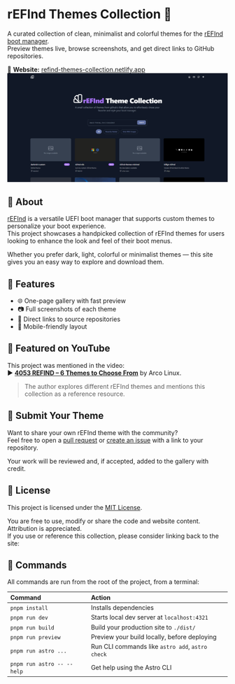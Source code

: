 # rEFInd Themes Collection 🎨

A curated collection of clean, minimalist and colorful themes for the [rEFInd boot manager](https://www.rodsbooks.com/refind/).  
Preview themes live, browse screenshots, and get direct links to GitHub repositories.

🔗 **Website:** [refind-themes-collection.netlify.app](https://refind-themes-collection.netlify.app)
[![Website](public/refind-themes-collections-screenshot.png)](https://refind-themes-collection.netlify.app/)

## 📌 About

[rEFInd](https://www.rodsbooks.com/refind/) is a versatile UEFI boot manager that supports custom themes to personalize your boot experience.  
This project showcases a handpicked collection of rEFInd themes for users looking to enhance the look and feel of their boot menus.

Whether you prefer dark, light, colorful or minimalist themes — this site gives you an easy way to explore and download them.

## 🚀 Features

- 🌐 One-page gallery with fast preview
- 📷 Full screenshots of each theme
- 🔗 Direct links to source repositories
- 📱 Mobile-friendly layout

## 🎥 Featured on YouTube

This project was mentioned in the video:  
▶️ **[4053 REFIND – 6 Themes to Choose From](https://www.youtube.com/watch?v=IvPUX0MFqqg)** by Arco Linux.

> The author explores different rEFInd themes and mentions this collection as a reference resource.

## 🤝 Submit Your Theme

Want to share your own rEFInd theme with the community?  
Feel free to open a [pull request](https://github.com/martinmilani/rEFInd-theme-collection/pulls) or [create an issue](https://github.com/martinmilani/rEFInd-theme-collection/issues) with a link to your repository.

Your work will be reviewed and, if accepted, added to the gallery with credit.

## 📄 License

This project is licensed under the [MIT License](https://opensource.org/licenses/MIT).

You are free to use, modify or share the code and website content. Attribution is appreciated.  
If you use or reference this collection, please consider linking back to the site:

## 🧞 Commands

All commands are run from the root of the project, from a terminal:

| Command                    | Action                                           |
| :------------------------- | :----------------------------------------------- |
| `pnpm install`             | Installs dependencies                            |
| `pnpm run dev`             | Starts local dev server at `localhost:4321`      |
| `pnpm run build`           | Build your production site to `./dist/`          |
| `pnpm run preview`         | Preview your build locally, before deploying     |
| `pnpm run astro ...`       | Run CLI commands like `astro add`, `astro check` |
| `pnpm run astro -- --help` | Get help using the Astro CLI                     |
